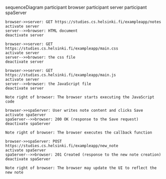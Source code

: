 sequenceDiagram
    participant browser
    participant server
    participant spaServer

    browser->>server: GET https://studies.cs.helsinki.fi/exampleapp/notes
    activate server
    server-->>browser: HTML document
    deactivate server

    browser->>server: GET https://studies.cs.helsinki.fi/exampleapp/main.css
    activate server
    server-->>browser: the css file
    deactivate server

    browser->>server: GET https://studies.cs.helsinki.fi/exampleapp/main.js
    activate server
    server-->>browser: the JavaScript file
    deactivate server

    Note right of browser: The browser starts executing the JavaScript code

    browser->>spaServer: User writes note content and clicks Save
    activate spaServer
    spaServer-->>browser: 200 OK (response to the Save request)
    deactivate spaServer

    Note right of browser: The browser executes the callback function

    browser->>spaServer: POST https://studies.cs.helsinki.fi/exampleapp/new_note
    activate spaServer
    spaServer-->>browser: 201 Created (response to the new note creation)
    deactivate spaServer

    Note right of browser: The browser may update the UI to reflect the new note
